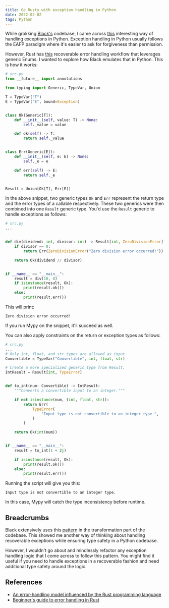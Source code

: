 ```yaml
---
title: Go Rusty with exception handling in Python
date: 2022-02-02
tags: Python
---
```


While grokking [Black's](https://github.com/psf/black) codebase, I came across
[this](https://github.com/psf/black/blob/main/src/black/rusty.py) interesting way of
handling exceptions in Python. Exception handling in Python usually follows the EAFP
paradigm where it's easier to ask for forgiveness than permission.

However, Rust has
[this](https://doc.rust-lang.org/book/ch09-02-recoverable-errors-with-result.html)
recoverable error handling workflow that leverages generic Enums. I wanted to explore
how Black emulates that in Python. This is how it works:


```python
# src.py
from __future__ import annotations

from typing import Generic, TypeVar, Union

T = TypeVar("T")
E = TypeVar("E", bound=Exception)


class Ok(Generic[T]):
    def __init__(self, value: T) -> None:
        self._value = value

    def ok(self) -> T:
        return self._value


class Err(Generic[E]):
    def __init__(self, e: E) -> None:
        self._e = e

    def err(self) -> E:
        return self._e


Result = Union[Ok[T], Err[E]]
```

In the above snippet, two generic types `Ok` and `Err` represent the return type and the
error types of a callable respectively. These two generics were then combined into one
`Result` generic type. You'd use the `Result` generic to handle exceptions as follows:

```python
# src.py
...


def div(dividend: int, divisor: int) -> Result[int, ZeroDivisionError]:
    if divisor == 0:
        return Err(ZeroDivisionError("Zero division error occurred!"))

    return Ok(dividend // divisor)


if __name__ == "__main__":
    result = div(10, 0)
    if isinstance(result, Ok):
        print(result.ok())
    else:
        print(result.err())
```

This will print:

```
Zero division error occurred!
```

If you run Mypy on the snippet, it'll succeed as well.

You can also apply constraints on the return or exception types as follows:


```python
# src.py
...
# Only int, float, and str types are allowed as input.
Convertible = TypeVar("Convertible", int, float, str)

# Create a more specialized generic type from Result.
IntResult = Result[int, TypeError]


def to_int(num: Convertible) -> IntResult:
    """Converts a convertible input to an integer."""

    if not isinstance(num, (int, float, str)):
        return Err(
            TypeError(
                "Input type is not convertible to an integer type.",
            )
        )

    return Ok(int(num))


if __name__ == "__main__":
    result = to_int(1 + 2j)

    if isinstance(result, Ok):
        print(result.ok())
    else:
        print(result.err())
```

Running the script will give you this:

```
Input type is not convertible to an integer type.
```

In this case, Mypy will catch the type inconsistency before runtime.

## Breadcrumbs

Black extensively uses this
[pattern](https://github.com/psf/black/blob/6417c99bfdbdc057e4a10aeff9967a751f4f85e9/src/black/trans.py#L61) in the transformation part of the codebase. This showed me another
way of thinking about handling recoverable exceptions while ensuring type safety in a
Python codebase.

However, I wouldn't go about and mindlessly refactor any exception handling logic that I
come across to follow this pattern. You might find it useful if you need to handle
exceptions in a recoverable fashion and need additional type safety around the logic.

## References

* [An error-handling model influenced by the Rust programming language](https://github.com/psf/black/blob/main/src/black/rusty.py)
* [Beginner's guide to error handling in Rust](https://www.sheshbabu.com/posts/rust-error-handling/)

